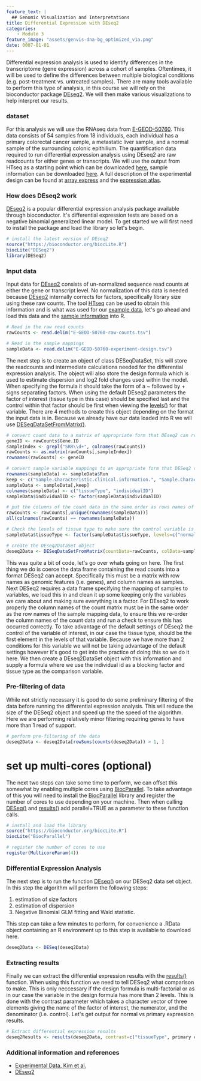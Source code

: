 ```yaml
---
feature_text: |
  ## Genomic Visualization and Interpretations
title: Differential Expression with DEseq2
categories:
    - Module 3
feature_image: "assets/genvis-dna-bg_optimized_v1a.png"
date: 0007-01-01
---
```


Differential expression analysis is used to identify differences in the transcriptome (gene expression) across a cohort of samples. Oftentimes, it will be used to define the differences between multiple biological conditions (e.g. post-treatment vs. untreated samples). There are many tools available to perform this type of analysis, in this course we will rely on the bioconductor package [DEseq2](https://bioconductor.org/packages/release/bioc/html/DESeq2.html). We will then make various visualizations to help interpret our results.

### dataset
For this analysis we will use the RNAseq data from [E-GEOD-50760](https://www.ncbi.nlm.nih.gov/pubmed/25049118). This data consists of 54 samples from 18 individuals, each individual has a primary colorectal cancer sample, a metastatic liver sample, and a normal sample of the surrounding colonic epithilium. The quantification data required to run differential expression analysis using DEseq2 are raw readcounts for either genes or transcripts. We will use the output from HTseq as a starting point which can be downloaded [here](https://www.ebi.ac.uk/gxa/experiments-content/E-GEOD-50760/resources/DifferentialSecondaryDataFiles.RnaSeq/raw-counts), sample information can be downloaded [here](https://www.ebi.ac.uk/gxa/experiments-content/E-GEOD-50760/resources/ExperimentDesignFile.RnaSeq/experiment-design). A full description of the experimental design can be found at [array express](http://www.ebi.ac.uk/arrayexpress/experiments/E-GEOD-50760/) and the [expression atlas](http://www.ebi.ac.uk/gxa/experiments/E-GEOD-50760/Results).

### How does DEseq2 work
[DEseq2](https://bioconductor.org/packages/release/bioc/html/DESeq2.html) is a popular differential expression analysis package available through bioconductor. It's differential expression tests are based on a negative binomial generalized linear model. To get started we will first need to install the package and load the library so let's begin.
```R
# install the latest version of DEseq2
source("https://bioconductor.org/biocLite.R")
biocLite("DESeq2")
library(DESeq2)
```
### Input data
Input data for [DEseq2](https://bioconductor.org/packages/release/bioc/html/DESeq2.html) consists of un-normalized sequence read counts at either the gene or transcript level. No normalization of this data is needed because [DEseq2](https://bioconductor.org/packages/release/bioc/html/DESeq2.html) internally corrects for factors, specifically library size using these raw counts. The tool [HTseq](http://htseq.readthedocs.io/en/release_0.9.0/) can be used to obtain this information and is what was used for our [example data](https://www.ebi.ac.uk/gxa/experiments-content/E-GEOD-50760/resources/DifferentialSecondaryDataFiles.RnaSeq/raw-counts), let's go ahead and load this data and the [sample information](https://www.ebi.ac.uk/gxa/experiments-content/E-GEOD-50760/resources/ExperimentDesignFile.RnaSeq/experiment-design) into R.

```R
# Read in the raw read counts
rawCounts <- read.delim("E-GEOD-50760-raw-counts.tsv")

# Read in the sample mappings
sampleData <- read.delim("E-GEOD-50760-experiment-design.tsv")
```

The next step is to create an object of class DESeqDataSet, this will store the readcounts and intermediate calculations needed for the differential expression analysis. The object will also store the design formula which is used to estimate dispersion and log2 fold changes used within the model. When specifying the formula it should take the form of a ~ followed by + signs separating factors. When using the default DEseq2 parameters the factor of interest (tissue type in this case) should be specified last and the control within that factor should be first when viewing the [levels()](https://www.rdocumentation.org/packages/base/versions/3.4.1/topics/levels) for that variable. There are 4 methods to create this object depending on the format the input data is in. Because we already have our data loaded into R we will use [DESeqDataSetFromMatrix()](https://www.rdocumentation.org/packages/DESeq2/versions/1.12.3/topics/DESeqDataSet-class).

```R
# convert count data to a matrix of appropriate form that DEseq2 can read
geneID <- rawCounts$Gene.ID
sampleIndex <- grepl("SRR\\d+", colnames(rawCounts))
rawCounts <- as.matrix(rawCounts[,sampleIndex])
rownames(rawCounts) <- geneID

# convert sample variable mappings to an appropriate form that DESeq2 can read
rownames(sampleData) <- sampleData$Run
keep <- c("Sample.Characteristic.clinical.information.", "Sample.Characteristic.individual.")
sampleData <- sampleData[,keep]
colnames(sampleData) <- c("tissueType", "individualID")
sampleData$individualID <- factor(sampleData$individualID)

# put the columns of the count data in the same order as rows names of the sample mapping
rawCounts <- rawCounts[,unique(rownames(sampleData))]
all(colnames(rawCounts) == rownames(sampleData))

# Check the levels of tissue type to make sure the control variable is first
sampleData$tissueType <- factor(sampleData$tissueType, levels=c("normal-looking surrounding colonic epithelium", "primary colorectal cancer", "metastatic colorectal cancer to the liver"))

# create the DEseq2DataSet object
deseq2Data <- DESeqDataSetFromMatrix(countData=rawCounts, colData=sampleData, design= ~ individualID + tissueType)
```

This was quite a bit of code, let's go over whats going on here. The first thing we do is coerce the data frame containing the read counts into a format DESeq2 can accept. Specifically this must be a matrix with row names as genomic features (i.e. genes), and column names as samples. Next DESeq2 requires a data frame specifying the mapping of samples to variables, we load this in and clean it up some keeping only the variables we care about and making sure everything is a factor. For DEseq2 to work properly the column names of the count matrix must be in the same order as the row names of the sample mapping data, to ensure this we re-order the column names of the count data and run a check to ensure this has occurred correctly. To take advantage of the default settings of DEseq2 the control of the variable of interest, in our case the tissue type, should be the first element in the levels of that variable. Because we have more than 2 conditions for this variable we will not be taking advantage of the default settings however it's good to get into the practice of doing this so we do it here. We then create a DEseq2DataSet object with this information and supply a formula where we use the individual id as a blocking factor and tissue type as the comparison variable.

### Pre-filtering of data
While not strictly necessary it is good to do some preliminary filtering of the data before running the differential expression analysis. This will reduce the size of the DESeq2 object and speed up the the speed of the algorithm. Here we are performing relatively minor filtering requiring genes to have more than 1 read of support.
```R
# perform pre-filtering of the data
deseq2Data <- deseq2Data[rowSums(counts(deseq2Data)) > 1, ]
```

# set up multi-cores (optional)
The next two steps can take some time to perform, we can offset this somewhat by enabling multiple cores using [BiocParallel](http://bioconductor.org/packages/release/bioc/html/BiocParallel.html). To take advantage of this you will need to install the [BiocParallel](http://bioconductor.org/packages/release/bioc/html/BiocParallel.html) library and register the number of cores to use depending on your machine. Then when calling [DESeq()](https://www.rdocumentation.org/packages/DESeq2/versions/1.12.3/topics/DESeq) and [results()](https://www.rdocumentation.org/packages/DESeq2/versions/1.12.3/topics/results) add parallel=TRUE as a parameter to these function calls.
```R
# install and load the library
source("https://bioconductor.org/biocLite.R")
biocLite("BiocParallel")

# register the number of cores to use
register(MulticoreParam(4))
```

### Differential Expression Analysis
The next step is to run the function [DEseq()](https://www.rdocumentation.org/packages/DESeq2/versions/1.12.3/topics/DESeq) on our DESeq2 data set object. In this step the algorithm will perform the following steps:
1. estimation of size factors
2. estimation of dispersion
3. Negative Binomial GLM fitting and Wald statistic.

This step can take a few minutes to perform, for convenience a .RData object containing an R environment up to this step is available to download here.
```R
deseq2Data <- DESeq(deseq2Data)
```

### Extracting results
Finally we can extract the differential expression results with the [results()](https://www.rdocumentation.org/packages/DESeq2/versions/1.12.3/topics/results) function. When using this function we need to tell DESeq2 what comparison to make. This is only neccessary if the design formula is multi-factorial or as in our case the variable in the design formula has more than 2 levels. This is done with the contrast parameter which takes a character vector of three elements giving the name of the factor of interest, the numerator, and the denominator (i.e. control). Let's get output for normal vs primary expression results.
```R
# Extract differential expression results
deseq2Results <- results(deseq2Data, contrast=c("tissueType", primary colorectal cancer", "normal-looking surrounding colonic epithelium"))
```

### Additional information and references
* [Experimental Data, Kim et al.](https://www.ncbi.nlm.nih.gov/pubmed/25049118)
* [DEseq2](https://www.ncbi.nlm.nih.gov/pubmed/25516281)
